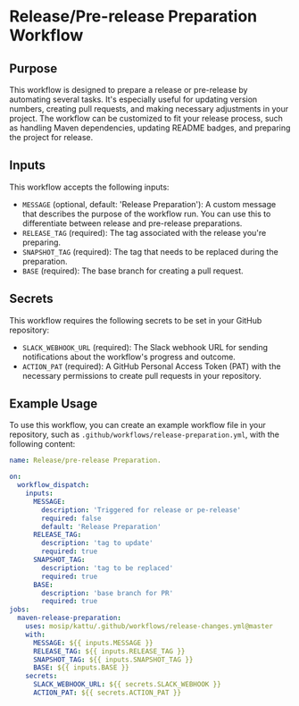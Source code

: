 # Release/Pre-release Preparation Workflow

## Purpose

This workflow is designed to prepare a release or pre-release by automating several tasks.
It's especially useful for updating version numbers, creating pull requests, and making necessary adjustments in your project.
The workflow can be customized to fit your release process, such as handling Maven dependencies, updating README badges, and preparing the project for release.

## Inputs

This workflow accepts the following inputs:
- `MESSAGE` (optional, default: 'Release Preparation'): A custom message that describes the purpose of the workflow run. You can use this to differentiate between release and pre-release preparations.
- `RELEASE_TAG` (required): The tag associated with the release you're preparing.
- `SNAPSHOT_TAG` (required): The tag that needs to be replaced during the preparation.
- `BASE` (required): The base branch for creating a pull request.

## Secrets

This workflow requires the following secrets to be set in your GitHub repository:
- `SLACK_WEBHOOK_URL` (required): The Slack webhook URL for sending notifications about the workflow's progress and outcome.
- `ACTION_PAT` (required): A GitHub Personal Access Token (PAT) with the necessary permissions to create pull requests in your repository.

## Example Usage

To use this workflow, you can create an example workflow file in your repository, such as `.github/workflows/release-preparation.yml`, with the following content:
```yaml
name: Release/pre-release Preparation.

on:
  workflow_dispatch:
    inputs:
      MESSAGE:
        description: 'Triggered for release or pe-release'
        required: false
        default: 'Release Preparation'
      RELEASE_TAG:
        description: 'tag to update'
        required: true
      SNAPSHOT_TAG:
        description: 'tag to be replaced'
        required: true
      BASE:
        description: 'base branch for PR'
        required: true
jobs:
  maven-release-preparation:
    uses: mosip/kattu/.github/workflows/release-changes.yml@master
    with:
      MESSAGE: ${{ inputs.MESSAGE }}
      RELEASE_TAG: ${{ inputs.RELEASE_TAG }}
      SNAPSHOT_TAG: ${{ inputs.SNAPSHOT_TAG }}
      BASE: ${{ inputs.BASE }}
    secrets:
      SLACK_WEBHOOK_URL: ${{ secrets.SLACK_WEBHOOK }}
      ACTION_PAT: ${{ secrets.ACTION_PAT }}
```